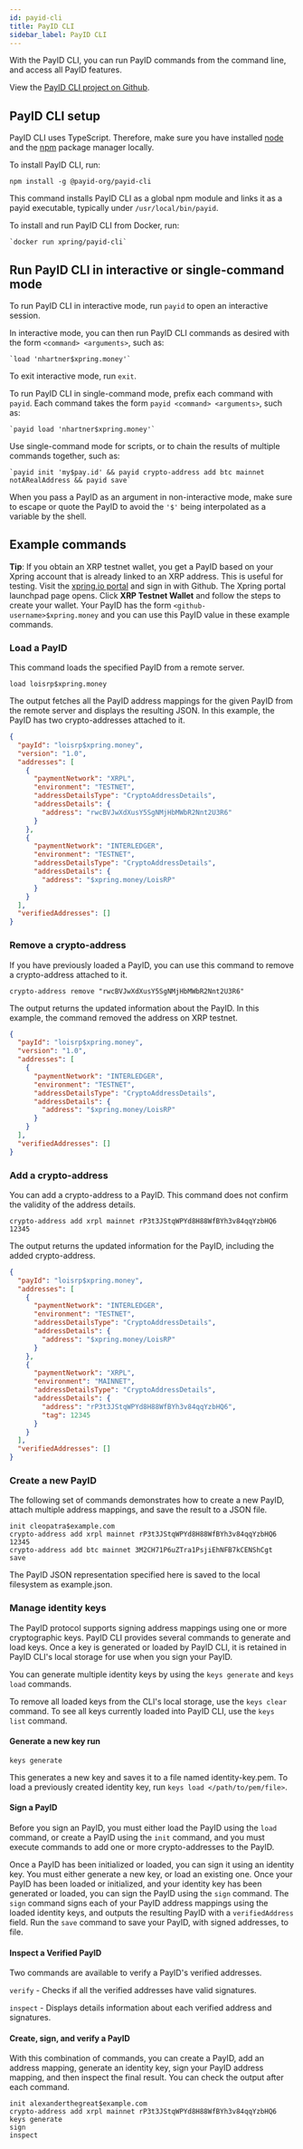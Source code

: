 ```yaml
---
id: payid-cli
title: PayID CLI
sidebar_label: PayID CLI
---
```


With the PayID CLI, you can run PayID commands from the command line, and access all PayID features.

View the [PayID CLI project on Github](https://github.com/payid-org/payid-cli).

## PayID CLI setup

PayID CLI uses TypeScript. Therefore, make sure you have installed [node](https://nodejs.org/en/download/) and the [npm](https://docs.npmjs.com/downloading-and-installing-packages-locally) package manager locally.

To install PayID CLI, run:

`npm install -g @payid-org/payid-cli`

This command installs PayID CLI as a global npm module and links it as a payid executable, typically under
`/usr/local/bin/payid`.

To install and run PayID CLI from Docker, run:

    `docker run xpring/payid-cli`

## Run PayID CLI in interactive or single-command mode

To run PayID CLI in interactive mode, run `payid` to open an interactive session.

In interactive mode, you can then run PayID CLI commands as desired with the form
`<command> <arguments>`, such as:

    `load 'nhartner$xpring.money'`

To exit interactive mode, run `exit`.

To run PayID CLI in single-command mode, prefix each command with `payid`. Each command takes the form
`payid <command> <arguments>`, such as:

    `payid load 'nhartner$xpring.money'`

Use single-command mode for scripts, or to chain the results of multiple commands together, such as:

    `payid init 'my$pay.id' && payid crypto-address add btc mainnet notARealAddress && payid save`

When you pass a PayID as an argument in non-interactive mode, make sure to escape or quote the PayID to avoid the `'$'` being interpolated as a variable by the shell.

## Example commands

**Tip**: If you obtain an XRP testnet wallet, you get a PayID based on your Xpring account that is already linked to an XRP address. This is useful for testing. Visit the [xpring.io portal](https://xpring.io/portal) and sign in with Github. The Xpring portal launchpad page opens. Click **XRP Testnet Wallet** and follow the steps to create your wallet. Your PayID has the form `<github-username>$xpring.money` and you can use this PayID value in these example commands.

### Load a PayID

This command loads the specified PayID from a remote server.

`load loisrp$xpring.money`

The output fetches all the PayID address mappings for the given PayID from the remote server and displays the resulting JSON. In this example, the PayID has two crypto-addresses attached to it.

```json
{
  "payId": "loisrp$xpring.money",
  "version": "1.0",
  "addresses": [
    {
      "paymentNetwork": "XRPL",
      "environment": "TESTNET",
      "addressDetailsType": "CryptoAddressDetails",
      "addressDetails": {
        "address": "rwcBVJwXdXusY5SgNMjHbMWbR2Nnt2U3R6"
      }
    },
    {
      "paymentNetwork": "INTERLEDGER",
      "environment": "TESTNET",
      "addressDetailsType": "CryptoAddressDetails",
      "addressDetails": {
        "address": "$xpring.money/LoisRP"
      }
    }
  ],
  "verifiedAddresses": []
}
```

### Remove a crypto-address

If you have previously loaded a PayID, you can use this command to remove a crypto-address attached to it.

`crypto-address remove "rwcBVJwXdXusY5SgNMjHbMWbR2Nnt2U3R6"`

The output returns the updated information about the PayID. In this example, the command removed the address on XRP testnet.

```json
{
  "payId": "loisrp$xpring.money",
  "version": "1.0",
  "addresses": [
    {
      "paymentNetwork": "INTERLEDGER",
      "environment": "TESTNET",
      "addressDetailsType": "CryptoAddressDetails",
      "addressDetails": {
        "address": "$xpring.money/LoisRP"
      }
    }
  ],
  "verifiedAddresses": []
}
```

### Add a crypto-address

You can add a crypto-address to a PayID. This command does not confirm the validity of the address details.

`crypto-address add xrpl mainnet rP3t3JStqWPYd8H88WfBYh3v84qqYzbHQ6 12345`

The output returns the updated information for the PayID, including the added crypto-address.

```json
{
  "payId": "loisrp$xpring.money",
  "addresses": [
    {
      "paymentNetwork": "INTERLEDGER",
      "environment": "TESTNET",
      "addressDetailsType": "CryptoAddressDetails",
      "addressDetails": {
        "address": "$xpring.money/LoisRP"
      }
    },
    {
      "paymentNetwork": "XRPL",
      "environment": "MAINNET",
      "addressDetailsType": "CryptoAddressDetails",
      "addressDetails": {
        "address": "rP3t3JStqWPYd8H88WfBYh3v84qqYzbHQ6",
        "tag": 12345
      }
    }
  ],
  "verifiedAddresses": []
}
```

### Create a new PayID

The following set of commands demonstrates how to create a new PayID, attach multiple address mappings, and save the result to a JSON file.

```
init cleopatra$example.com
crypto-address add xrpl mainnet rP3t3JStqWPYd8H88WfBYh3v84qqYzbHQ6 12345
crypto-address add btc mainnet 3M2CH71P6uZTra1PsjiEhNFB7kCENShCgt
save
```

The PayID JSON representation specified here is saved to the local filesystem as example.json.

### Manage identity keys

The PayID protocol supports signing address mappings using one or more cryptographic keys. PayID CLI provides several commands to generate and load keys. Once a key is generated or loaded by PayID CLI, it is retained in PayID CLI's local storage for use when you sign your PayID.

You can generate multiple identity keys by using the `keys generate` and `keys load` commands.

To remove all loaded keys from the CLI's local storage, use the `keys clear` command. To see all keys currently loaded into PayID CLI, use the `keys list` command.

#### Generate a new key run

```
keys generate
```

This generates a new key and saves it to a file named identity-key.pem. To load a previously created identity key, run
`keys load </path/to/pem/file>`.

#### Sign a PayID

Before you sign an PayID, you must either load the PayID using the `load` command, or create a PayID using the `init` command, and you must execute commands to add one or more crypto-addresses to the PayID.

Once a PayID has been initialized or loaded, you can sign it using an identity key. You must either generate a new key, or load an existing one. Once your PayID has been loaded or initialized, and your identity key has been generated or loaded, you can sign the PayID using the `sign` command. The `sign` command signs each of your PayID address mappings using the loaded identity keys, and outputs the resulting PayID with a `verifiedAddress` field. Run the `save` command to save your PayID, with signed addresses, to file.

#### Inspect a Verified PayID

Two commands are available to verify a PayID's verified addresses.

`verify` - Checks if all the verified addresses have valid signatures.

`inspect` - Displays details information about each verified address and signatures.

#### Create, sign, and verify a PayID

With this combination of commands, you can create a PayID, add an address mapping, generate an identity key, sign your PayID address mapping, and then inspect the final result. You can check the output after each command.

```
init alexanderthegreat$example.com
crypto-address add xrpl mainnet rP3t3JStqWPYd8H88WfBYh3v84qqYzbHQ6
keys generate
sign
inspect
```
